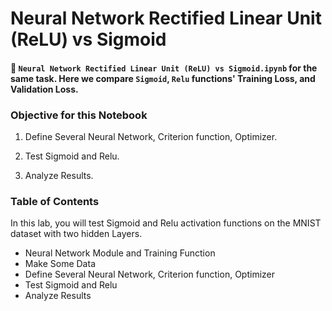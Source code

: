# Neural Network Rectified Linear Unit (ReLU) vs Sigmoid

#### 📌 ```Neural Network Rectified Linear Unit (ReLU) vs Sigmoid.ipynb``` for the same task. Here we compare ```Sigmoid```, ```Relu``` functions' Training Loss, and Validation Loss.

### Objective for this Notebook

1. Define Several Neural Network, Criterion function, Optimizer.

2. Test Sigmoid and Relu.

3. Analyze Results.

### Table of Contents

In this lab, you will test Sigmoid and Relu activation functions on the MNIST dataset with two hidden Layers.

- Neural Network Module and Training Function
- Make Some Data
- Define Several Neural Network, Criterion function, Optimizer
- Test Sigmoid and Relu
- Analyze Results
